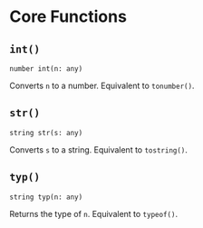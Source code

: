 # Core Functions

## `int()`

`number int(n: any)`

Converts `n` to a number. Equivalent to `tonumber()`.

## `str()`

`string str(s: any)`

Converts `s` to a string. Equivalent to `tostring()`.

## `typ()`

`string typ(n: any)`

Returns the type of `n`. Equivalent to `typeof()`.